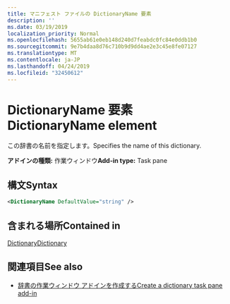 ```yaml
---
title: マニフェスト ファイルの DictionaryName 要素
description: ''
ms.date: 03/19/2019
localization_priority: Normal
ms.openlocfilehash: 5655ab61e0eb148d240d7feabdc0fc84e0ddb1b0
ms.sourcegitcommit: 9e7b4daa8d76c710b9d9dd4ae2e3c45e8fe07127
ms.translationtype: MT
ms.contentlocale: ja-JP
ms.lasthandoff: 04/24/2019
ms.locfileid: "32450612"
---
```

# <a name="dictionaryname-element"></a><span data-ttu-id="bf89a-102">DictionaryName 要素</span><span class="sxs-lookup"><span data-stu-id="bf89a-102">DictionaryName element</span></span>

<span data-ttu-id="bf89a-103">この辞書の名前を指定します。</span><span class="sxs-lookup"><span data-stu-id="bf89a-103">Specifies the name of this dictionary.</span></span>

<span data-ttu-id="bf89a-104">**アドインの種類:** 作業ウィンドウ</span><span class="sxs-lookup"><span data-stu-id="bf89a-104">**Add-in type:** Task pane</span></span>

## <a name="syntax"></a><span data-ttu-id="bf89a-105">構文</span><span class="sxs-lookup"><span data-stu-id="bf89a-105">Syntax</span></span>

```XML
<DictionaryName DefaultValue="string" />
```

## <a name="contained-in"></a><span data-ttu-id="bf89a-106">含まれる場所</span><span class="sxs-lookup"><span data-stu-id="bf89a-106">Contained in</span></span>

[<span data-ttu-id="bf89a-107">Dictionary</span><span class="sxs-lookup"><span data-stu-id="bf89a-107">Dictionary</span></span>](dictionary.md)

## <a name="see-also"></a><span data-ttu-id="bf89a-108">関連項目</span><span class="sxs-lookup"><span data-stu-id="bf89a-108">See also</span></span>

- [<span data-ttu-id="bf89a-109">辞書の作業ウィンドウ アドインを作成する</span><span class="sxs-lookup"><span data-stu-id="bf89a-109">Create a dictionary task pane add-in</span></span>](/office/dev/add-ins/word/dictionary-task-pane-add-ins)
    
